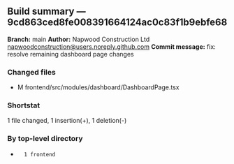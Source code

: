 ## Build summary — 9cd863ced8fe008391664124ac0c83f1b9ebfe68

**Branch:** main **Author:** Napwood Construction Ltd <napwoodconstruction@users.noreply.github.com>
**Commit message:** fix: resolve remaining dashboard page changes

### Changed files

- M frontend/src/modules/dashboard/DashboardPage.tsx

### Shortstat

1 file changed, 1 insertion(+), 1 deletion(-)

### By top-level directory

-       1 frontend

